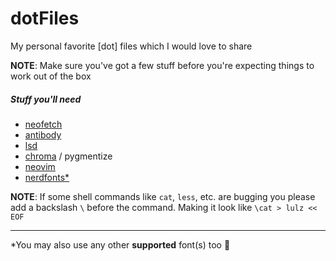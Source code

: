 # dotFiles
My personal favorite [dot] files which I would love to share



**NOTE**: Make sure you've got a few stuff before you're expecting things to work out of the box

##### Stuff you'll need

- [neofetch](https://github.com/dylanaraps/neofetch)
- [antibody](https://getantibody.github.io/)
- [lsd](https://github.com/Peltoche/lsd)
- [chroma](https://github.com/alecthomas/chroma) / pygmentize
- [neovim](https://neovim.io/)
- [nerdfonts*](https://www.nerdfonts.com/)

**NOTE**: If some shell commands like `cat`, `less`, etc. are bugging you please add a backslash `\` before the command. Making it look like `\cat > lulz << EOF`

---

*You may also use any other **supported** font(s) too :slightly_smiling_face: